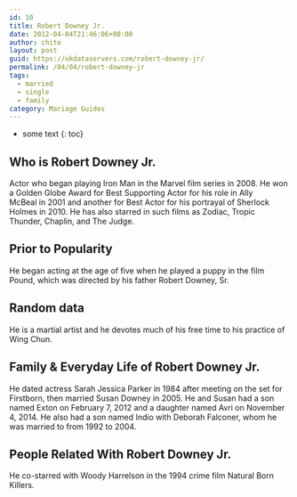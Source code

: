 ```yaml
---
id: 10
title: Robert Downey Jr.
date: 2012-04-04T21:46:06+00:00
author: chito
layout: post
guid: https://ukdataservers.com/robert-downey-jr/
permalink: /04/04/robert-downey-jr  
tags:
  - married
  - single
  - family
category: Mariage Guides
---
```


* some text
{: toc}


## Who is  Robert Downey Jr.
                  
                  
                  
Actor who began playing Iron Man in the Marvel film series in 2008. He won a Golden Globe Award for Best Supporting Actor for his role in Ally McBeal in 2001 and another for Best Actor for his portrayal of Sherlock Holmes in 2010. He has also starred in such films as Zodiac, Tropic Thunder, Chaplin, and The Judge.
                  
                
                
                
## Prior to Popularity 
                  
                  
                  
He began acting at the age of five when he played a puppy in the film Pound, which was directed by his father Robert Downey, Sr.
                  
                
                
                
## Random data 
                  
                  
                  
He is a martial artist and he devotes much of his free time to his practice of Wing Chun. 
                  
                
                
                
## Family & Everyday Life of Robert Downey Jr.
                  
                  
                  
He dated actress Sarah Jessica Parker in 1984 after meeting on the set for Firstborn, then married Susan Downey in 2005. He and Susan had a son named Exton on February 7, 2012 and a daughter named Avri on November 4, 2014. He also had a son named Indio with Deborah Falconer, whom he was married to from 1992 to 2004.
                  
                
                
                
## People Related With  Robert Downey Jr.
                  
                  
                  
He co-starred with Woody Harrelson in the 1994 crime film Natural Born Killers.
                  
                
              
            
          
          
          
    
    
  
